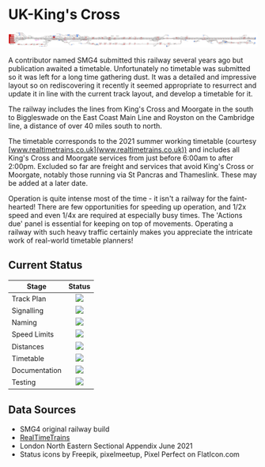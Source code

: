 # UK-King's Cross
![Kings Cross](Images/KingsCross.jpg)

A contributor named SMG4 submitted this railway several years ago but publication awaited a timetable. Unfortunately no timetable was submitted so it was left for a long time gathering dust.  It was a detailed and impressive layout so on rediscovering it recently it seemed appropriate to resurrect and update it in line with the current track layout, and develop a timetable for it.

The railway includes the lines from King's Cross and Moorgate in the south to Biggleswade on the East Coast Main Line and Royston on the Cambridge line, a distance of over 40 miles south to north.

The timetable corresponds to the 2021 summer working timetable (courtesy [www.realtimetrains.co.uk](www.realtimetrains.co.uk)) and includes all King's Cross and Moorgate services from just before 6:00am to after 2:00pm. Excluded so far are freight and services that avoid King's Cross or Moorgate, notably those running via St Pancras and Thameslink. These may be added at a later date.

Operation is quite intense most of the time - it isn't a railway for the faint-hearted!  There are few opportunities for speeding up operation, and 1/2x speed and even 1/4x are required at especially busy times.  The 'Actions due' panel is essential for keeping on top of movements.  Operating a railway with such heavy traffic certainly makes you appreciate the intricate work of real-world timetable planners!



## Current Status

| Stage         | Status        |
| ------------- |:-------------:|
| Track Plan     | <img src="https://image.flaticon.com/icons/svg/1632/1632596.svg" height="24"> |
| Signalling      | <img src="https://image.flaticon.com/icons/svg/1632/1632596.svg" height="24"> |
| Naming | <img src="https://image.flaticon.com/icons/svg/1632/1632596.svg" height="24"> |
| Speed Limits | <img src="https://image.flaticon.com/icons/svg/1632/1632596.svg" height="24"> |
| Distances | <img src="https://image.flaticon.com/icons/svg/1632/1632596.svg" height="24"> |
| Timetable | <img src="https://image.flaticon.com/icons/svg/1632/1632596.svg" height="24"> |
| Documentation | <img src="https://image.flaticon.com/icons/svg/1632/1632596.svg" height="24"> |
| Testing | <img src="https://image.flaticon.com/icons/svg/1632/1632596.svg" height="24"> |


## Data Sources

- SMG4 original railway build
- [RealTimeTrains](www.realtimetrains.co.uk)
- London North Eastern Sectional Appendix June 2021
- Status icons by Freepik, pixelmeetup, Pixel Perfect on FlatIcon.com
